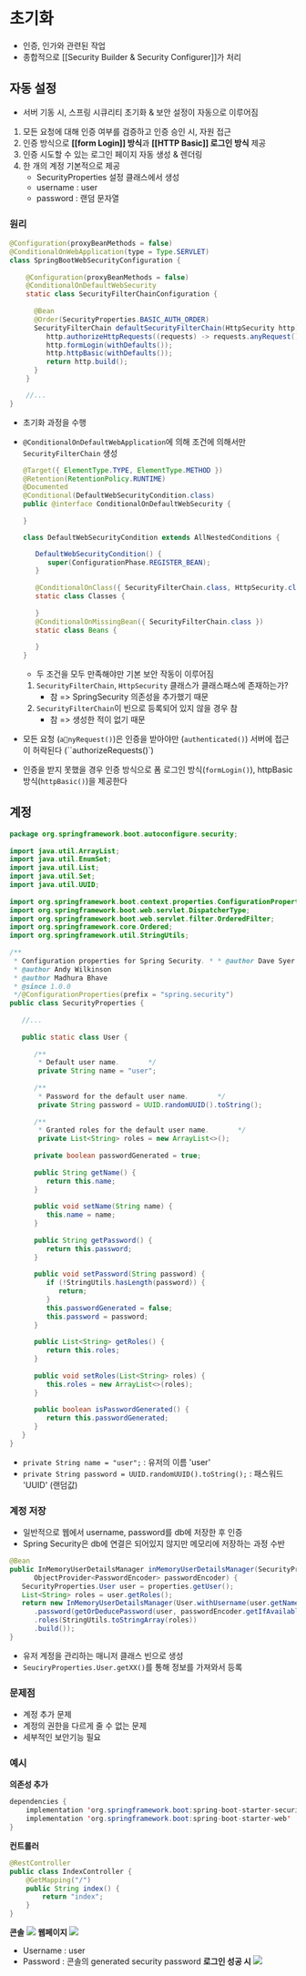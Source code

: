 # 초기화
- 인증, 인가와 관련된 작업
- 종합적으로 [[Security Builder & Security Configurer]]가 처리
## 자동 설정
- 서버 기동 시, 스프링 시큐리티 초기화 & 보안 설정이 자동으로 이루어짐
  
1. 모든 요청에 대해 인증 여부를 검증하고 인증 승인 시, 자원 접근
2. 인증 방식으로 **[[form Login]] 방식**과 **[[HTTP Basic]] 로그인 방식** 제공
3. 인증 시도할 수 있는 로그인 페이지 자동 생성 & 렌더링
4. 한 개의 계정 기본적으로 제공
	 - SecurityProperties 설정 클래스에서 생성
	 - username : user
	 - password : 랜덤 문자열
### 원리

```java
@Configuration(proxyBeanMethods = false)  
@ConditionalOnWebApplication(type = Type.SERVLET)  
class SpringBootWebSecurityConfiguration {  
	
	@Configuration(proxyBeanMethods = false)  
	@ConditionalOnDefaultWebSecurity  
	static class SecurityFilterChainConfiguration {  
	
	  @Bean  
	  @Order(SecurityProperties.BASIC_AUTH_ORDER)  
	  SecurityFilterChain defaultSecurityFilterChain(HttpSecurity http) throws Exception {  
		 http.authorizeHttpRequests((requests) -> requests.anyRequest().authenticated());  
		 http.formLogin(withDefaults());  
		 http.httpBasic(withDefaults());  
		 return http.build();  
	  }  
	}

	//...
}
```
- 초기화 과정을 수행
- `@ConditionalOnDefaultWebApplication`에 의해 조건에 의해서만 `SecurityFilterChain` 생성
	```java
	@Target({ ElementType.TYPE, ElementType.METHOD })  
	@Retention(RetentionPolicy.RUNTIME)  
	@Documented  
	@Conditional(DefaultWebSecurityCondition.class)  
	public @interface ConditionalOnDefaultWebSecurity {  
	  
	}
	```

	```java
	class DefaultWebSecurityCondition extends AllNestedConditions {  
  
	   DefaultWebSecurityCondition() {  
	      super(ConfigurationPhase.REGISTER_BEAN);  
	   }  
	  
	   @ConditionalOnClass({ SecurityFilterChain.class, HttpSecurity.class })  
	   static class Classes {  
	  
	   }  
	   @ConditionalOnMissingBean({ SecurityFilterChain.class })  
	   static class Beans {  
	  
	   }  
	}
	```
	- 두 조건을 모두 만족해야만 기본 보안 작동이 이루어짐
	
	1. `SecurityFilterChain`, `HttpSecurity` 클래스가 클래스패스에 존재하는가?
		- 참 => SpringSecurity 의존성을 추가했기 때문
	2. `SecurityFilterChain`이 빈으로 등록되어 있지 않을 경우 참
		- 참 => 생성한 적이 없기 때문
- 모든 요청 (`anyRequest()`)은 인증을 받아야만 (`authenticated()`)  서버에 접근이 허락된다 (``authorizeRequests()`)
- 인증을 받지 못했을 경우 인증 방식으로 폼 로그인 방식(`formLogin()`), httpBasic 방식(`httpBasic()`)을 제공한다
## 계정
```java
package org.springframework.boot.autoconfigure.security;  
  
import java.util.ArrayList;  
import java.util.EnumSet;  
import java.util.List;  
import java.util.Set;  
import java.util.UUID;  
  
import org.springframework.boot.context.properties.ConfigurationProperties;  
import org.springframework.boot.web.servlet.DispatcherType;  
import org.springframework.boot.web.servlet.filter.OrderedFilter;  
import org.springframework.core.Ordered;  
import org.springframework.util.StringUtils;  
  
/**  
 * Configuration properties for Spring Security. * * @author Dave Syer  
 * @author Andy Wilkinson  
 * @author Madhura Bhave  
 * @since 1.0.0  
 */@ConfigurationProperties(prefix = "spring.security")  
public class SecurityProperties {  
  
   //...
  
   public static class User {  
  
      /**  
       * Default user name.       */      
       private String name = "user";  
  
      /**  
       * Password for the default user name.       */      
       private String password = UUID.randomUUID().toString();  
  
      /**  
       * Granted roles for the default user name.       */      
       private List<String> roles = new ArrayList<>();  
  
      private boolean passwordGenerated = true;  
  
      public String getName() {  
         return this.name;  
      }  
  
      public void setName(String name) {  
         this.name = name;  
      }  
  
      public String getPassword() {  
         return this.password;  
      }  
  
      public void setPassword(String password) {  
         if (!StringUtils.hasLength(password)) {  
            return;  
         }  
         this.passwordGenerated = false;  
         this.password = password;  
      }  
  
      public List<String> getRoles() {  
         return this.roles;  
      }  
  
      public void setRoles(List<String> roles) {  
         this.roles = new ArrayList<>(roles);  
      }  
  
      public boolean isPasswordGenerated() {  
         return this.passwordGenerated;  
      }  
   }  
}
```
- `private String name = "user";` : 유저의 이름 'user'
- `private String password = UUID.randomUUID().toString();` : 패스워드 'UUID' (랜덤값)
### 계정 저장
- 일반적으로 웹에서 username, password를 db에 저장한 후 인증
- Spring Security은 db에 연결은 되어있지 않지만 메모리에 저장하는 과정 수반

```java
@Bean  
public InMemoryUserDetailsManager inMemoryUserDetailsManager(SecurityProperties properties,  
      ObjectProvider<PasswordEncoder> passwordEncoder) {  
   SecurityProperties.User user = properties.getUser();  
   List<String> roles = user.getRoles();  
   return new InMemoryUserDetailsManager(User.withUsername(user.getName())  
      .password(getOrDeducePassword(user, passwordEncoder.getIfAvailable()))  
      .roles(StringUtils.toStringArray(roles))  
      .build());  
}
```
- 유저 계정을 관리하는 매니저 클래스 빈으로 생성
- `SeuciryProperties.User.getXX()`를 통해 정보를 가져와서 등록
### 문제점
- 계정 추가 문제
- 계정의 권한을 다르게 줄 수 없는 문제
- 세부적인 보안기능 필요
### 예시
**의존성 추가**
```java
dependencies {  
    implementation 'org.springframework.boot:spring-boot-starter-security'  
    implementation 'org.springframework.boot:spring-boot-starter-web'    
}
```
**컨트롤러**
```java
@RestController  
public class IndexController {  
    @GetMapping("/")  
    public String index() {  
        return "index";  
    }  
}
```
**콘솔**
![](https://i.imgur.com/phIlstz.png)
**웹페이지**
![](https://i.imgur.com/QjnLSpM.png)
- Username : user
- Password : 콘솔의 generated security password
**로그인 성공 시**
![](https://i.imgur.com/kXLpUes.png)

